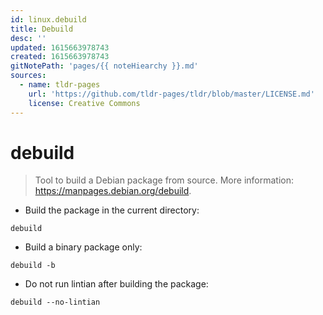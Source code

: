 ```yaml
---
id: linux.debuild
title: Debuild
desc: ''
updated: 1615663978743
created: 1615663978743
gitNotePath: 'pages/{{ noteHiearchy }}.md'
sources:
  - name: tldr-pages
    url: 'https://github.com/tldr-pages/tldr/blob/master/LICENSE.md'
    license: Creative Commons
---
```

# debuild

> Tool to build a Debian package from source.
> More information: <https://manpages.debian.org/debuild>.

- Build the package in the current directory:

`debuild`

- Build a binary package only:

`debuild -b`

- Do not run lintian after building the package:

`debuild --no-lintian`

